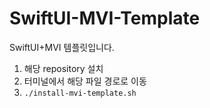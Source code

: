 # SwiftUI-MVI-Template

SwiftUI+MVI 템플릿입니다. 

1. 해당 repository 설치
2. 터미널에서 해당 파일 경로로 이동
3. ```./install-mvi-template.sh ```
